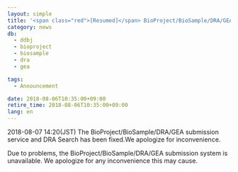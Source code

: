 ```yaml
---
layout: simple
title: '<span class="red">[Resumed]</span> BioProject/BioSample/DRA/GEA submission system is unavailable due to problems'
category: news
db:
  - ddbj
  - bioproject
  - biosample
  - dra
  - gea

tags:
  - Announcement

date: 2018-08-06T10:35:00+09:00
retire_time: 2018-08-06T10:35:00+09:00
lang: en
---
```


<p class="red">2018-08-07 14:20(JST) The BioProject/BioSample/DRA/GEA submission service and DRA Search has been fixed.We apologize for inconvenience. </p>

<p>Due to problems, the BioProject/BioSample/DRA/GEA submission system is unavailable. We apologize for any inconvenience this may cause.</p>
